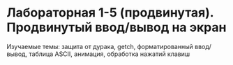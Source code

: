 # Лабораторная 1-5 (продвинутая). Продвинутый ввод/вывод на экран 
Изучаемые темы: защита от дурака, getch, форматированный ввод/вывод, таблица ASCII, анимация, обработка нажатий клавиш
